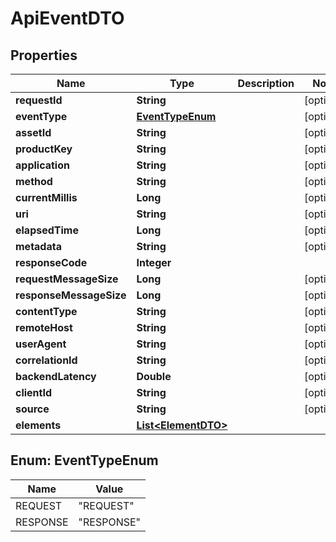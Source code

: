 # ApiEventDTO

## Properties
Name | Type | Description | Notes
------------ | ------------- | ------------- | -------------
**requestId** | **String** |  |  [optional]
**eventType** | [**EventTypeEnum**](#EventTypeEnum) |  |  [optional]
**assetId** | **String** |  |  [optional]
**productKey** | **String** |  |  [optional]
**application** | **String** |  |  [optional]
**method** | **String** |  |  [optional]
**currentMillis** | **Long** |  |  [optional]
**uri** | **String** |  |  [optional]
**elapsedTime** | **Long** |  |  [optional]
**metadata** | **String** |  |  [optional]
**responseCode** | **Integer** |  | 
**requestMessageSize** | **Long** |  |  [optional]
**responseMessageSize** | **Long** |  |  [optional]
**contentType** | **String** |  |  [optional]
**remoteHost** | **String** |  |  [optional]
**userAgent** | **String** |  |  [optional]
**correlationId** | **String** |  |  [optional]
**backendLatency** | **Double** |  |  [optional]
**clientId** | **String** |  |  [optional]
**source** | **String** |  |  [optional]
**elements** | [**List&lt;ElementDTO&gt;**](ElementDTO.md) |  | 

<a name="EventTypeEnum"></a>
## Enum: EventTypeEnum
Name | Value
---- | -----
REQUEST | &quot;REQUEST&quot;
RESPONSE | &quot;RESPONSE&quot;
